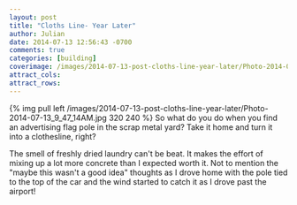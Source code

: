 ```yaml
---
layout: post
title: "Cloths Line- Year Later"
author: Julian
date: 2014-07-13 12:56:43 -0700
comments: true
categories: [building]
coverimage: /images/2014-07-13-post-cloths-line-year-later/Photo-2014-07-13_9_47_14AM.jpg
attract_cols:
attract_rows:
---
```

{% img pull left /images/2014-07-13-post-cloths-line-year-later/Photo-2014-07-13_9_47_14AM.jpg 320 240 %}
So what do you do when you find an advertising flag pole in the scrap metal yard? Take it home and turn it into a clothesline, right?

<!-- more -->

The smell of freshly dried laundry can't be beat. It makes the effort of mixing up a lot more concrete than I expected worth it. Not to mention the "maybe this wasn't a good idea" thoughts as I drove home with the pole tied to the top of the car and the wind started to catch it as I drove past the airport!